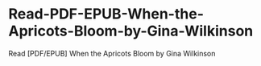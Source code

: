 # Read-PDF-EPUB-When-the-Apricots-Bloom-by-Gina-Wilkinson
Read [PDF/EPUB] When the Apricots Bloom by Gina Wilkinson
